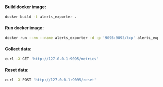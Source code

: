 #### Build docker image:
```bash
docker build -t alerts_exporter .
```

#### Run docker image:
```bash
docker run --rm --name alerts_exporter -d -p '9095:9095/tcp' alerts_exporter:latest
```

#### Collect data:
```bash
curl -X GET 'http://127.0.0.1:9095/metrics'
```

#### Reset data:
```bash
curl -X POST 'http://127.0.0.1:9095/reset'
```

